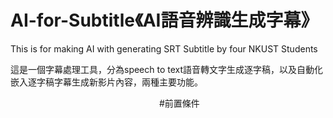 # AI-for-Subtitle《AI語音辨識生成字幕》
This is for making AI with generating SRT Subtitle by four NKUST Students

這是一個字幕處理工具，分為speech to text語音轉文字生成逐字稿，以及自動化嵌入逐字稿字幕生成新影片內容，兩種主要功能。


　　　　　　　　　　　　　　　　　#前置條件




